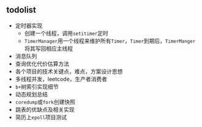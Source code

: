 ## todolist

+ 定时器实现
  + 创建一个线程，调用`setitimer`定时
  + `TimerManager`用一个线程来维护所有`Timer`，`Timer`到期后，`TimerManger`将其写回相应主线程
+ 消息队列
+ 查询优化代价估算方法
+ 各个项目的技术关键点，难点，方案设计思想
+ 多线程并发，leetcode，生产者消费者
+ `b+`树索引实现细节
+ 动态规划总结
+ `coredump`或`fork`创建快照
+ 跳表的优缺点及相关实现
+ 简历上`epoll`项目测试